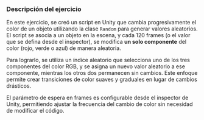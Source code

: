 ### Descripción del ejercicio

En este ejercicio, se creó un script en Unity que cambia progresivamente el color de un objeto utilizando la clase `Random` para generar valores aleatorios. El script se asocia a un objeto en la escena, y cada 120 frames (o el valor que se defina desde el inspector), se modifica **un solo componente** del color (rojo, verde o azul) de manera aleatoria. 

Para lograrlo, se utiliza un índice aleatorio que selecciona uno de los tres componentes del color RGB, y se asigna un nuevo valor aleatorio a ese componente, mientras los otros dos permanecen sin cambios. Este enfoque permite crear transiciones de color suaves y graduales en lugar de cambios drásticos.

El parámetro de espera en frames es configurable desde el inspector de Unity, permitiendo ajustar la frecuencia del cambio de color sin necesidad de modificar el código.
